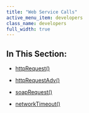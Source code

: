 ```yaml
---
title: "Web Service Calls"
active_menu_item: developers
class_name: developers
full_width: true
---
```



## In This Section:

 - [httpRequest()](httprequest2)

 - [httpRequestAdv()](httprequestadv)

 - [soapRequest()](soaprequest2)

 - [networkTimeout()](networktimeout)

